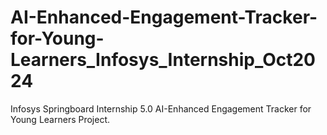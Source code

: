 # AI-Enhanced-Engagement-Tracker-for-Young-Learners_Infosys_Internship_Oct2024
Infosys Springboard Internship 5.0 AI-Enhanced Engagement Tracker for Young Learners Project.

